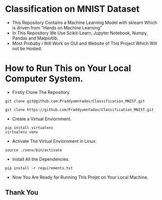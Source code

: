 # Classification on MNIST Dataset
- This Repository Contains a Machine Learning Model with sklearn Which is driven from "Hands on Machine Learning"
- In This Repository We Use Scikit-Learn, Jupyter Notebook, Numpy, Pandas and Matplotlib.
- Most Probaby i Will Work on GUI and Website of This Project Which Will not be Hosted.
# How to Run This on Your Local Computer System.
- Firstly Clone The Repository.
```
git clone git@github.com:PraddyumnYadav/Classification_MNIST.git
```
```
git clone https://github.com/PraddyumnYadav/Classification_MNIST.git
```
- Create a Virtual Enviornment.
```
pip install virtualenv
virtualenv venv
```
- Activate The Virtual Enviornment in Linux.
```
source ./venv/bin/activate
```
- Install All the Dependencies.
```
pip install -r requirements.txt
```
- Now You Are Ready for Running This Projet on Your Local Machine.
## Thank You